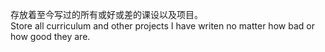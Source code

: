 存放着至今写过的所有或好或差的课设以及项目。                   
Store all curriculum and other projects I have writen no matter how bad or how good they are.
